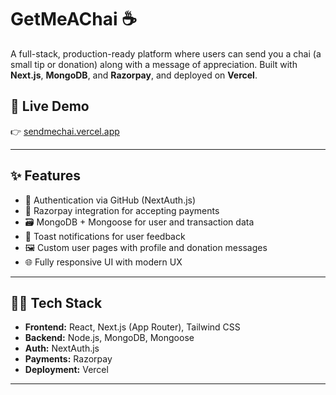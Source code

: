 
# GetMeAChai ☕️

A full-stack, production-ready platform where users can send you a chai (a small tip or donation) along with a message of appreciation. Built with **Next.js**, **MongoDB**, and **Razorpay**, and deployed on **Vercel**.

## 🚀 Live Demo

👉 [sendmechai.vercel.app](https://sendmechai.vercel.app)

---

## ✨ Features

- 🔐 Authentication via GitHub (NextAuth.js)
- 💸 Razorpay integration for accepting payments
- 🗃️ MongoDB + Mongoose for user and transaction data
- 🔔 Toast notifications for user feedback
- 🖼️ Custom user pages with profile and donation messages
- 🌐 Fully responsive UI with modern UX

---

## 🧑‍💻 Tech Stack

- **Frontend:** React, Next.js (App Router), Tailwind CSS
- **Backend:** Node.js, MongoDB, Mongoose
- **Auth:** NextAuth.js
- **Payments:** Razorpay
- **Deployment:** Vercel

---
